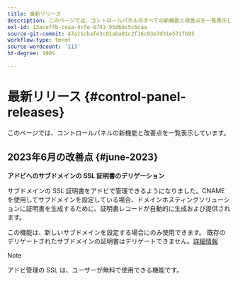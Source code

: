 ```yaml
---
title: 最新リリース
description: このページでは、コントロールパネルのすべての新機能と改善点を一覧表示しています。
exl-id: 13aceffb-ceaa-4cfe-8741-95d66c5c6caa
source-git-commit: 47a11cbafe3c81aba81c2f16c83e7d31e571fb95
workflow-type: tm+mt
source-wordcount: '113'
ht-degree: 100%

---
```


# 最新リリース {#control-panel-releases}

このページでは、コントロールパネルの新機能と改善点を一覧表示しています。

## 2023年6月の改善点 {#june-2023}

**アドビへのサブドメインの SSL 証明書のデリゲーション**

サブドメインの SSL 証明書をアドビで管理できるようになりました。CNAME を使用してサブドメインを設定している場合、ドメインホスティングソリューションに証明書を生成するために、証明書レコードが自動的に生成および提供されます。

この機能は、新しいサブドメインを設定する場合にのみ使用できます。 既存のデリゲートされたサブドメインの証明書はデリゲートできません。[詳細情報](../subdomains-certificates/using/setting-up-new-subdomain.md)

>[!NOTE]
>
>アドビ管理の SSL は、ユーザーが無料で使用できる機能です。
